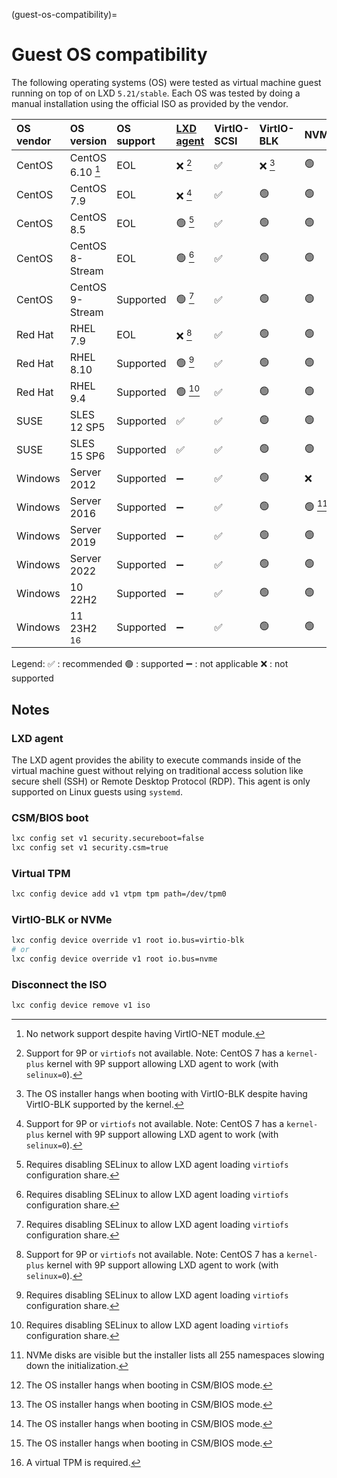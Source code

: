 (guest-os-compatibility)=
# Guest OS compatibility

The following operating systems (OS) were tested as virtual machine guest running on top of on LXD `5.21/stable`. Each OS was tested by doing a manual installation using the official ISO as provided by the vendor.

OS vendor | OS version         | OS support | [LXD agent](#lxd-agent) | VirtIO-SCSI | VirtIO-BLK | NVMe    | CSM (BIOS) | UEFI | Secure Boot
:---      | :---               | :---       | :---                    | :---        | :---       | :---    | :---       | :--- | :---
CentOS    | CentOS 6.10 [^1]   | EOL        | ❌ [^2]                 | ✅          | ❌ [^7]    | 🟢      | ✅         | ❌   | ❌
CentOS    | CentOS 7.9         | EOL        | ❌ [^2]                 | ✅          | 🟢         | 🟢      | 🟢         | ✅   | ✅
CentOS    | CentOS 8.5         | EOL        | 🟢 [^3]                 | ✅          | 🟢         | 🟢      | 🟢         | ✅   | ✅
CentOS    | CentOS 8-Stream    | EOL        | 🟢 [^3]                 | ✅          | 🟢         | 🟢      | 🟢         | ✅   | ✅
CentOS    | CentOS 9-Stream    | Supported  | 🟢 [^3]                 | ✅          | 🟢         | 🟢      | 🟢         | ✅   | ✅
Red Hat   | RHEL 7.9           | EOL        | ❌ [^2]                 | ✅          | 🟢         | 🟢      | 🟢         | ✅   | ✅
Red Hat   | RHEL 8.10          | Supported  | 🟢 [^3]                 | ✅          | 🟢         | 🟢      | 🟢         | ✅   | ✅
Red Hat   | RHEL 9.4           | Supported  | 🟢 [^3]                 | ✅          | 🟢         | 🟢      | 🟢         | ✅   | ✅
SUSE      | SLES 12 SP5        | Supported  | ✅                      | ✅          | 🟢         | 🟢      | 🟢         | ✅   | ✅
SUSE      | SLES 15 SP6        | Supported  | ✅                      | ✅          | 🟢         | 🟢      | 🟢         | ✅   | ✅
Windows   | Server 2012        | Supported  | ➖                      | ✅          | 🟢         | ❌      | 🟢         | ✅   | ✅
Windows   | Server 2016        | Supported  | ➖                      | ✅          | 🟢         | 🟢 [^4] | ❌ [^6]    | ✅   | ✅
Windows   | Server 2019        | Supported  | ➖                      | ✅          | 🟢         | 🟢      | ❌ [^6]    | ✅   | ✅
Windows   | Server 2022        | Supported  | ➖                      | ✅          | 🟢         | 🟢      | ❌ [^6]    | ✅   | ✅
Windows   | 10 22H2            | Supported  | ➖                      | ✅          | 🟢         | 🟢      | ❌ [^6]    | ✅   | ✅
Windows   | 11 23H2 [^5]       | Supported  | ➖                      | ✅          | 🟢         | 🟢      | ❌         | ✅   | ✅

[^1]: No network support despite having VirtIO-NET module.
[^2]: Support for 9P or `virtiofs` not available. Note: CentOS 7 has a `kernel-plus` kernel with 9P support allowing LXD agent to work (with `selinux=0`).
[^3]: Requires disabling SELinux to allow LXD agent loading `virtiofs` configuration share.
[^4]: NVMe disks are visible but the installer lists all 255 namespaces slowing down the initialization.
[^5]: A virtual TPM is required.
[^6]: The OS installer hangs when booting in CSM/BIOS mode.
[^7]: The OS installer hangs when booting with VirtIO-BLK despite having VirtIO-BLK supported by the kernel.

Legend:
✅ : recommended
🟢 : supported
➖ : not applicable
❌ : not supported

## Notes

### LXD agent

The LXD agent provides the ability to execute commands inside of the virtual machine guest without relying on traditional access solution like secure shell (SSH) or Remote Desktop Protocol (RDP). This agent is only supported on Linux guests using `systemd`.

### CSM/BIOS boot

```bash
lxc config set v1 security.secureboot=false
lxc config set v1 security.csm=true
```

### Virtual TPM

```bash
lxc config device add v1 vtpm tpm path=/dev/tpm0
```

### VirtIO-BLK or NVMe

```bash
lxc config device override v1 root io.bus=virtio-blk
# or
lxc config device override v1 root io.bus=nvme
```

### Disconnect the ISO

```bash
lxc config device remove v1 iso
```
